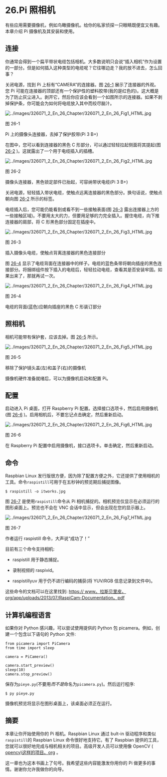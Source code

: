# 26.Pi 照相机

有些应用需要摄像机，例如鸟瞰摄像机。给你的私家侦探一只眼睛既便宜又有趣。本章介绍 Pi 摄像机及其安装和使用。

## 连接

你通常会得到一个扁平带状电缆包括相机。大多数说明只会说“插入相机”作为设置的一部分。但是如何插入这种类型的电缆呢？它往哪边走？我的放不进去，怎么回事？

关闭电源，找到 Pi 上标有“CAMERA”的连接器。图 [26-1](#Fig1) 展示了连接器的外观。您 Pi 可能在连接器的顶部还有一个保护性的塑料胶带(我的是红色的)。这大概是为了防止灰尘进入。剥开它，然后你应该会看到一个如图所示的连接器。如果不剥掉保护条，你可能会为如何将电缆放入其中而绞尽脑汁。

![../images/326071_2_En_26_Chapter/326071_2_En_26_Fig1_HTML.jpg](../images/326071_2_En_26_Chapter/326071_2_En_26_Fig1_HTML.jpg)

图 26-1

Pi 上的摄像头连接器，去掉了保护胶带(Pi 3 B+)

在图中，您可以看到连接器的黑色 C 形部分，可以通过轻轻拉起侧面将其提起(图 [26-2](#Fig2) )。这就露出了一个用于电缆插入的插槽。

![../images/326071_2_En_26_Chapter/326071_2_En_26_Fig2_HTML.jpg](../images/326071_2_En_26_Chapter/326071_2_En_26_Fig2_HTML.jpg)

图 26-2

摄像头连接器，黑色锁定部件已抬起，可容纳带状电缆(Pi 3 B+)

关闭电源，轻轻插入带状电缆，使触点远离连接器的黑色部分。换句话说，使触点朝向图 [26-2](#Fig2) 所示的标签。

电缆插入后，您可能仍能看到或看不到一些接触表面(图 [26-3](#Fig3) 露出连接器上方的一些接触区域)。不要用太大的力，但要用足够的力完全插入。握住电缆，向下推连接器的肩部，将 C 形黑色部分固定在插座中。

![../images/326071_2_En_26_Chapter/326071_2_En_26_Fig3_HTML.jpg](../images/326071_2_En_26_Chapter/326071_2_En_26_Fig3_HTML.jpg)

图 26-3

插入摄像头电缆，使触点背离连接器的黑色连接部分

图 [26-4](#Fig4) 显示了电缆背面在连接器中的样子。电缆的蓝色条带将朝向插座的黑色连接部分。将捆绑组件按下插入的电缆后，轻轻拉动电缆，查看其是否安装牢固。如果出来了，那就再试一次。

![../images/326071_2_En_26_Chapter/326071_2_En_26_Fig4_HTML.jpg](../images/326071_2_En_26_Chapter/326071_2_En_26_Fig4_HTML.jpg)

图 26-4

电缆的背面(蓝色)应朝向插座的黑色 C 形装订部分

## 照相机

相机可能带有保护套，应该去掉。图 [26-5](#Fig5) 所示。

![../images/326071_2_En_26_Chapter/326071_2_En_26_Fig5_HTML.jpg](../images/326071_2_En_26_Chapter/326071_2_En_26_Fig5_HTML.jpg)

图 26-5

移除了保护镜头盖(左)和盖子(右)的摄像机

摄像机硬件准备就绪后，可以为摄像机启动和配置 Pi。

## 配置

启动进入 Pi 桌面，打开 Raspberry Pi 配置。选择接口选项卡，然后启用摄像机(图 [26-6](#Fig6) )。启用相机后，不要忘记点击确定，然后重新启动。

![../images/326071_2_En_26_Chapter/326071_2_En_26_Fig6_HTML.jpg](../images/326071_2_En_26_Chapter/326071_2_En_26_Fig6_HTML.jpg)

图 26-6

在 Raspberry Pi 配置中启用摄像机，接口选项卡。单击确定，然后重新启动。

## 命令

Raspbian Linux 发行版很方便，因为除了配置方便之外，它还提供了使用相机的工具。命令`raspistill`可用于在五秒钟的预览期后捕捉图像。

```
$ raspistill -o itworks.jpg

```

图 [26-7](#Fig7) 是使用`raspistill`命令从 Pi 相机捕捉的。相机预览仅显示在必须运行的图形桌面上。预览也不会在 VNC 会话中显示，但会出现在您的显示器上。

![../images/326071_2_En_26_Chapter/326071_2_En_26_Fig7_HTML.jpg](../images/326071_2_En_26_Chapter/326071_2_En_26_Fig7_HTML.jpg)

图 26-7

作者运行 raspistill 命令，大声说“成功了！”

目前有三个命令支持相机:

*   raspistill 用于静态捕捉。

*   录制视频的 raspivid。

*   raspistillyuv 用于仍不进行编码的捕获(将 YUV/RGB 信息记录到文件中)。

这些命令的文档可以在这里找到: [https:// www。拉斯贝里皮。org/app/uploads/2013/07/RaspiCam-Documentation。pdf](https://www.raspberrypi.org/app/uploads/2013/07/RaspiCam-Documentation.pdf)

## 计算机编程语言

如果你对 Python 感兴趣，可以尝试使用提供的 Python 包 picamera。例如，创建一个包含以下语句的 Python 文件:

```
from picamera import PiCamera
from time import sleep

camera = PiCamera()

camera.start_preview()
sleep(10)
camera.stop_preview()

```

保存为`pieye.py`(不要用*而不是*命名为`picamera.py`)。然后运行程序:

```
$ py pieye.py

```

摄像机预览将显示在图形桌面上，该桌面必须正在运行。

## 摘要

本章让你开始使用你的 Pi 相机。Raspbian Linux 通过 bult-in 驱动程序和类似`raspistill`的 Raspbian Linux 命令很好地支持它。有了 Raspbian 提供的工具，您就可以很好地完成与相机相关的项目。高级开发人员可以使用像 OpenCV ( [opencv)这样的项目。org](http://opencv.org) 。

这一章也为这本书画上了句号。我希望这些内容能激发你用你的 Pi 做更多的事情。谢谢你允许我做你的向导。